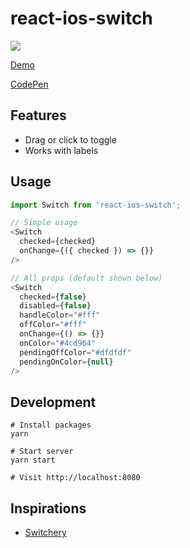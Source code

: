 react-ios-switch
===
<img src="https://img.shields.io/npm/dm/react-ios-switch.svg">

[Demo](https://clari.github.io/react-ios-switch)

[CodePen](https://codepen.io/mking-clari/pen/dzKxdb)

Features
---
- Drag or click to toggle
- Works with labels 

Usage
---
```javascript
import Switch from 'react-ios-switch';

// Simple usage
<Switch
  checked={checked}
  onChange={({ checked }) => {}}
/>

// All props (default shown below)
<Switch
  checked={false}
  disabled={false}
  handleColor="#fff"
  offColor="#fff"
  onChange={() => {}}
  onColor="#4cd964"
  pendingOffColor="#dfdfdf"
  pendingOnColor={null}
/>
```

Development
---
```
# Install packages
yarn

# Start server
yarn start

# Visit http://localhost:8080
```

Inspirations
---
- [Switchery](https://abpetkov.github.io/switchery)